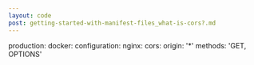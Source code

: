```yaml
---
layout: code
post: getting-started-with-manifest-files_what-is-cors?.md
---
```



production:
    docker:
        configuration:
            nginx:
                cors:
                    origin: '*'
                    methods: 'GET, OPTIONS'
